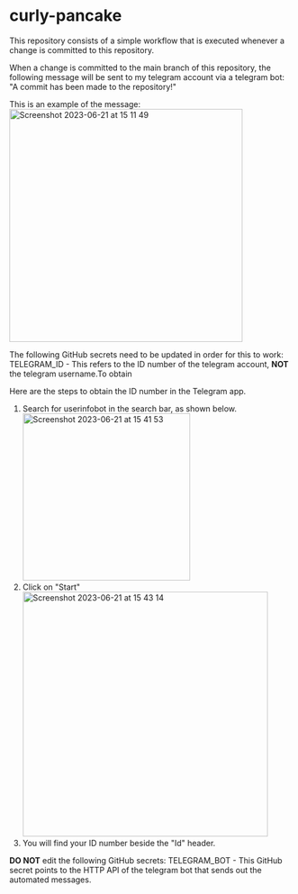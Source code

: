 # curly-pancake

This repository consists of a simple workflow that is executed whenever a change is committed to this repository.

When a change is committed to the main branch of this repository, the following message will be sent to my telegram account via a telegram bot: "A commit has been made to the repository!"

This is an example of the message:</br>
<img width="414" alt="Screenshot 2023-06-21 at 15 11 49" src="https://github.com/jaztonchern/curly-pancake/assets/88361707/ada4854a-cf33-4c2f-bece-994efc4738b9"></br>

The following GitHub secrets need to be updated in order for this to work:
TELEGRAM_ID - This refers to the ID number of the telegram account, <strong>NOT</strong> the telegram username.To obtain

Here are the steps to obtain the ID number in the Telegram app.

1. Search for userinfobot in the search bar, as shown below.</br>
<img width="297" alt="Screenshot 2023-06-21 at 15 41 53" src="https://github.com/jaztonchern/curly-pancake/assets/88361707/64411d84-be51-417f-b5a4-2bce096ebc0a"></br>
2. Click on "Start"
<img width="435" alt="Screenshot 2023-06-21 at 15 43 14" src="https://github.com/jaztonchern/curly-pancake/assets/88361707/a6c0635d-d1d6-4a0b-bf59-b6a1c941902d"></br>
3. You will find your ID number beside the "Id" header.

<strong>DO NOT</strong> edit the following GitHub secrets:
TELEGRAM_BOT - This GitHub secret points to the HTTP API of the telegram bot that sends out the automated messages.

